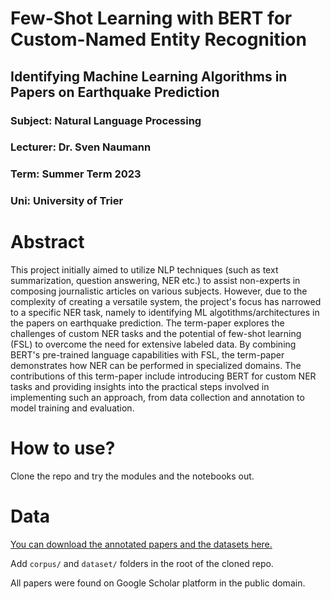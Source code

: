 # Few-Shot Learning with BERT for Custom-Named Entity Recognition
## Identifying Machine Learning Algorithms in Papers on Earthquake Prediction
### Subject: Natural Language Processing
### Lecturer: Dr. Sven Naumann
### Term: Summer Term 2023
### Uni: University of Trier

# Abstract

This project initially aimed to utilize NLP techniques (such as text summarization, question answering, NER etc.) to assist non-experts in composing journalistic articles on various subjects. However, due to the complexity of creating a versatile system, the project's focus has narrowed to a specific NER task, namely to identifying ML algotithms/architectures in the papers on earthquake prediction. The term-paper explores the challenges of custom NER tasks and the potential of few-shot learning (FSL) to overcome the need for extensive labeled data. By combining BERT's pre-trained language capabilities with FSL, the term-paper demonstrates how NER can be performed in specialized domains. The contributions of this term-paper include introducing BERT for custom NER tasks and providing insights into the practical steps involved in implementing such an approach, from data collection and annotation to model training and evaluation.

# How to use?
Clone the repo and try the modules and the notebooks out.

# Data
[You can download the annotated papers and the datasets here.](https://drive.google.com/drive/folders/1RbplC7l-czffKMDa0f5BPHFixxlDAyji?usp=sharing)

Add `corpus/` and `dataset/` folders in the root of the cloned repo.

All papers were found on Google Scholar platform in the public domain.
